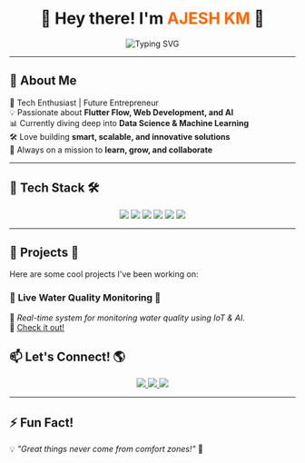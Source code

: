 <h1 align="center">  
  🚀 Hey there! I'm <span style="color:#ff6600;">AJESH KM</span> 👋  
</h1>  

<p align="center">  
  <img src="https://readme-typing-svg.herokuapp.com?font=Fira+Code&weight=600&size=22&pause=1000&color=F7C400&center=true&vCenter=true&width=600&lines=Tech+Enthusiast+%7C+Web+Dev+%7C+AI+Lover;Flutter+Flow+%7C+Data+Science+Learner+%7C+Innovator;Building+Smart+Solutions!+💡;Future+Entrepreneur+%7C+Let's+Collaborate!+🤝" alt="Typing SVG" />  
</p>  

---

## 🚀 **About Me**  
🎯 Tech Enthusiast | Future Entrepreneur  
💡 Passionate about **Flutter Flow, Web Development, and AI**  
📊 Currently diving deep into **Data Science & Machine Learning**  
🛠️ Love building **smart, scalable, and innovative solutions**  
🌱 Always on a mission to **learn, grow, and collaborate**  

---

## 🔧 **Tech Stack** 🛠️  
<p align="center">  
  <img src="https://img.shields.io/badge/-Python-3776AB?style=for-the-badge&logo=python&logoColor=white" />  
  <img src="https://img.shields.io/badge/-Dart-0175C2?style=for-the-badge&logo=dart&logoColor=white" />  
  <img src="https://img.shields.io/badge/-Flutter-02569B?style=for-the-badge&logo=flutter&logoColor=white" />  
  <img src="https://img.shields.io/badge/-Node.js-339933?style=for-the-badge&logo=nodedotjs&logoColor=white" />  
  <img src="https://img.shields.io/badge/-Firebase-FFCA28?style=for-the-badge&logo=firebase&logoColor=black" />  
  <img src="https://img.shields.io/badge/-TensorFlow-FF6F00?style=for-the-badge&logo=tensorflow&logoColor=white" />  
</p>  

---

## 📌 **Projects** 🚀  
Here are some cool projects I've been working on:  

### 🔹 **Live Water Quality Monitoring** 🌊  
📌 *Real-time system for monitoring water quality using IoT & AI.*  
🔗 [Check it out!](https://github.com/yourusername/project1)  


## 📫 **Let's Connect!** 🌎  
<p align="center">  
  <a href="https://linkedin.com/in/ajesh-km-6a868626a">
    <img src="https://img.shields.io/badge/-LinkedIn-0077B5?style=for-the-badge&logo=linkedin&logoColor=white" />  
  </a>  
  <a href="https://twitter.com/yourhandle">
    <img src="https://img.shields.io/badge/-Twitter-1DA1F2?style=for-the-badge&logo=twitter&logoColor=white" />  
  </a>  
  <a href="mailto:ajesh321km2@gmail.com">
    <img src="https://img.shields.io/badge/-Email-D14836?style=for-the-badge&logo=gmail&logoColor=white" />  
  </a>  
</p>  

---

## ⚡ **Fun Fact!**  
💡 *"Great things never come from comfort zones!"* 🚀  
